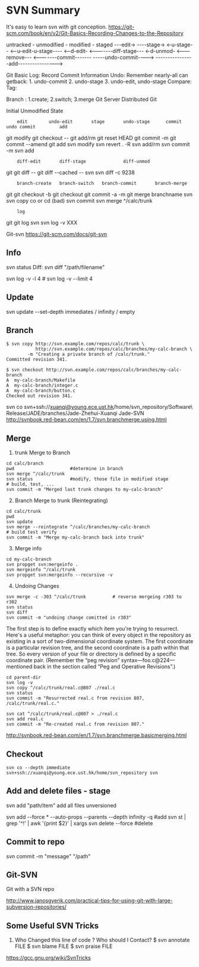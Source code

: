 # SVN Summary

It's easy to learn svn with git conception.
<https://git-scm.com/book/en/v2/Git-Basics-Recording-Changes-to-the-Repository>


untracked - unmodified - modified - staged
                   ---edit-> ----stage->
                             <-u-stage--
                   <--u-edit-u-stage----
                   <--d-edit-
                   <-------diff-stage---
            <-d-unmod-
    <---remove---  <-------commit-------
                   -----undo-commit---->
    ----------------add---------------->

Git Basic
    Log:    Record Commit Information
    Undo:   Remember nearly-all can getback: 1. undo-commit 2. undo-stage 3. undo-edit, undo-stage
    Compare:
    Tag:

Branch : 1.create; 2.switch; 3.merge
Git Server
Distributed Git

Initial Unmodified State

        edit        undo-edit       stage       undo-stage      commit          undo commit         add
git     modify      git checkout -- git add/rm  git reset HEAD  git commit -m   git commit --amend  git add
svn     modify      svn revert . -R svn add/rm                  svn commit -m                       svn add

        diff-edit       diff-stage              diff-unmod
git     git diff --     git diff --cached --
svn                                             svn diff -c 9238

        branch-create   branch-switch   branch-commit       branch-merge
git     git checkout -b git checkout    git commit -a -m    git merge branchname
svn     svn copy        co or cd (bad)  svn commit          svn merge ^/calc/trunk

        log             
git     git log
svn     svn log -v XXX

Git-svn
<https://git-scm.com/docs/git-svn>


## Info
svn status
Diff: svn diff "/path/filename"

svn log -v -l 4 # svn log -v --limit 4
## Update
svn update --set-depth immediates / infinity / empty

## Branch
```
$ svn copy http://svn.example.com/repos/calc/trunk \
           http://svn.example.com/repos/calc/branches/my-calc-branch \
        -m "Creating a private branch of /calc/trunk."
Committed revision 341.

$ svn checkout http://svn.example.com/repos/calc/branches/my-calc-branch
A  my-calc-branch/Makefile
A  my-calc-branch/integer.c
A  my-calc-branch/button.c
Checked out revision 341.
```
svn co svn+ssh://xuanqi@young.ece.ust.hk/home/svn_repository/Software\ Release/JADE/branches/Jade-Zhehui-Xuanqi Jade-SVN
<http://svnbook.red-bean.com/en/1.7/svn.branchmerge.using.html>

## Merge
1. trunk Merge to Branch
```
cd calc/branch
pwd                     #determine in branch
svn merge ^/calc/trunk
svn status              #modify, those file in modified stage
# build, test, ...
svn commit -m "Merged last trunk changes to my-calc-branch"
```

2. Branch Merge to trunk (Reintegrating)

```
cd calc/trunk
pwd
svn update
svn merge --reintegrate ^/calc/branches/my-calc-branch
# build test verify
svn commit -m "Merge my-calc-branch back into trunk"
```
3. Merge info
```
cd my-calc-branch
svn propget svn:mergeinfo .
svn mergeinfo ^/calc/trunk
svn propget svn:mergeinfo --recursive -v
```
4. Undoing Changes
```
svn merge -c -303 ^/calc/trunk          # reverse mergeing r303 to r302
svn status
svn diff
svn commit -m "undoing change comitted in r303"
```

The first step is to define exactly which item you're trying to resurrect. Here's a useful metaphor: you can think of every object in the repository as existing in a sort of two-dimensional coordinate system. The first coordinate is a particular revision tree, and the second coordinate is a path within that tree. So every version of your file or directory is defined by a specific coordinate pair. (Remember the “peg revision” syntax—foo.c@224—mentioned back in the section called “Peg and Operative Revisions”.)

```
cd parent-dir
svn log -v
svn copy ^/calc/trunk/real.c@807 ./real.c
svn status
svn commit -m "Resurrected real.c from revision 807, /calc/trunk/real.c."

svn cat ^/calc/trunk/real.c@807 > ./real.c
svn add real.c
svn commit -m "Re-created real.c from revision 807."
```

<http://svnbook.red-bean.com/en/1.7/svn.branchmerge.basicmerging.html>



## Checkout
```
svn co --depth immediate svn+ssh://xuanqi@young.ece.ust.hk/home/svn_repository svn
```

## Add and delete files - stage
svn add "path/item"
add all files unversioned

svn add --force * --auto-props --parents --depth infinity -q            #add
svn st | grep '^!' | awk '{print $2}' | xargs svn delete --force        #delete


## Commit to repo
svn commit -m "message" "/path"


## Git-SVN
Git with a SVN repo

<http://www.janosgyerik.com/practical-tips-for-using-git-with-large-subversion-repositories/>

## Some Useful SVN Tricks
1. Who Changed this line of code ? Who should I Contact?
$ svn annotate FILE
$ svn blame FILE
$ svn praise FILE

<https://gcc.gnu.org/wiki/SvnTricks>
